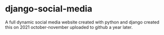 # django-social-media
A full dynamic social media website created with python and django
created this on 2021 october-november
uploaded to github a year later.
